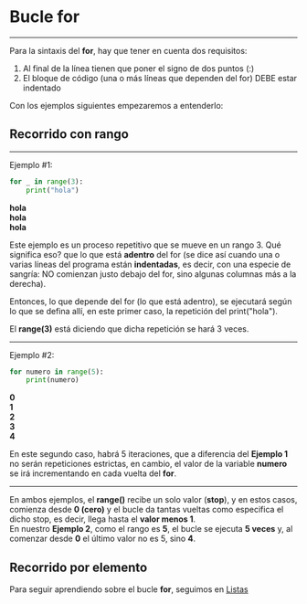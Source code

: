 # Bucle for
---
Para la sintaxis del **for**, hay que tener en cuenta dos requisitos:  
1. Al final de la línea tienen que poner el signo de dos puntos (:)  
2. El bloque de código (una o más líneas que dependen del for) DEBE estar indentado

Con los ejemplos siguientes empezaremos a entenderlo:


## Recorrido con rango
---
Ejemplo #1:
``` py
for _ in range(3):
    print("hola")
```
**hola  
hola  
hola**

Este ejemplo es un proceso repetitivo que se mueve en un rango 3. 
Qué significa eso? que lo que está **adentro** del for (se dice así cuando una o varias líneas del programa están **indentadas**, es decir, con una especie de sangría: NO comienzan justo debajo del for, sino algunas columnas más a la derecha).

Entonces, lo que depende del for (lo que está adentro), se ejecutará según lo que se defina allí, en este primer caso, la repetición del print("hola"). 

El **range(3)** está diciendo que dicha repetición se hará 3 veces.

---

Ejemplo #2:
``` py
for numero in range(5):
    print(numero)
```
**0  
1  
2  
3  
4**

En este segundo caso, habrá 5 iteraciones, que a diferencia del **Ejemplo 1** no serán repeticiones estrictas, en cambio, el valor de la variable **numero** se irá incrementando en cada vuelta del **for**.

---
En ambos ejemplos, el **range()** recibe un solo valor (**stop**), y en estos casos, comienza desde **0 (cero)** y el bucle da tantas vueltas como especifica el dicho stop, es decir, llega hasta el **valor menos 1**.  
En nuestro **Ejemplo 2**, como el rango es **5**, el bucle se ejecuta **5 veces** y, al comenzar desde **0** el último valor no es 5, sino **4**.


## Recorrido por elemento
Para seguir aprendiendo sobre el bucle **for**, seguimos en [Listas](../listas.md)

